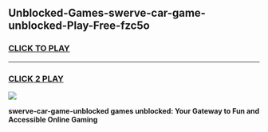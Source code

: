
## Unblocked-Games-swerve-car-game-unblocked-Play-Free-fzc5o
<h3>
<a href="https://premium76.site?title=swerve-car-game-unblocked&ref=20A">CLICK TO PLAY</a></h3>
<hr>

<h3>
<a href="https://premium76.site?title=swerve-car-game-unblocked&ref=20A">CLICK 2 PLAY</a>
  
</h3>

<a href="https://premium76.site?title=swerve-car-game-unblocked&ref=20A"><img src="https://clearcache.store/games.png"></a>


**swerve-car-game-unblocked games unblocked: Your Gateway to Fun and Accessible Online Gaming**
